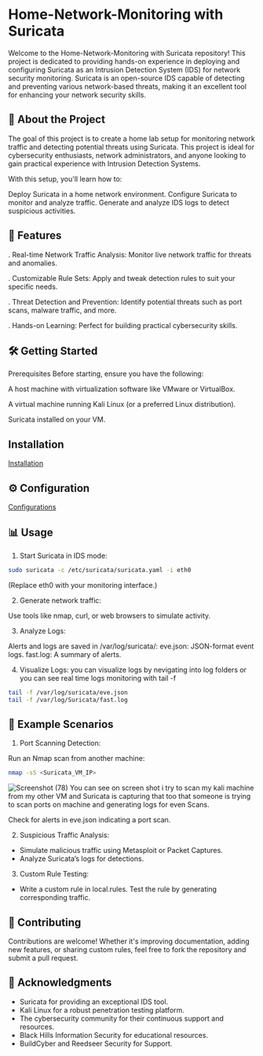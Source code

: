 
# Home-Network-Monitoring with Suricata

Welcome to the Home-Network-Monitoring with Suricata repository! This project is dedicated to providing hands-on experience in deploying and configuring Suricata as an Intrusion Detection System (IDS) for network security monitoring. Suricata is an open-source IDS capable of detecting and preventing various network-based threats, making it an excellent tool for enhancing your network security skills.


## 🌟 About the Project

The goal of this project is to create a home lab setup for monitoring network traffic and detecting potential threats using Suricata. This project is ideal for cybersecurity enthusiasts, network administrators, and anyone looking to gain practical experience with Intrusion Detection Systems.

With this setup, you'll learn how to:

Deploy Suricata in a home network environment.
Configure Suricata to monitor and analyze traffic.
Generate and analyze IDS logs to detect suspicious activities.

## 🚀 Features

. Real-time Network Traffic Analysis: Monitor live network traffic for threats and anomalies.

. Customizable Rule Sets: Apply and tweak detection rules to suit your specific needs.

. Threat Detection and Prevention: Identify potential threats such as port scans, malware traffic, and more.

. Hands-on Learning: Perfect for building practical cybersecurity skills.
## 🛠 Getting Started

Prerequisites
Before starting, ensure you have the following:

A host machine with virtualization software like VMware or VirtualBox.

A virtual machine running Kali Linux (or a preferred Linux distribution).

Suricata installed on your VM.

## Installation

[Installation](Installation.md)


## ⚙️ Configuration

[Configurations](Configuration.md)


## 📊 Usage

1. Start Suricata in IDS mode:

```bash
sudo suricata -c /etc/suricata/suricata.yaml -i eth0
```
(Replace eth0 with your monitoring interface.)

2. Generate network traffic:

Use tools like nmap, curl, or web browsers to simulate activity.

3. Analyze Logs:

Alerts and logs are saved in /var/log/suricata/:
eve.json: JSON-format event logs.
fast.log: A summary of alerts.

4. Visualize Logs:
you can visualize logs by nevigating into log folders or you can see real time logs monitoring with tail -f 
```bash 
tail -f /var/log/suricata/eve.json
tail -f /var/log/Suricata/fast.log
```


## 🔎 Example Scenarios

1. Port Scanning Detection:

Run an Nmap scan from another machine:
```bash
nmap -sS <Suricata_VM_IP>
```
![Screenshot (78)](https://github.com/user-attachments/assets/86181977-c5fd-4b92-9c99-f90f3a0fdaf1)
You can see on screen shot i try to scan my kali machine from my other VM and Suricata is capturing that too that someone is trying to scan ports on  machine and generating logs for even Scans.

Check for alerts in eve.json indicating a port scan.

2. Suspicious Traffic Analysis:

- Simulate malicious traffic using Metasploit or Packet Captures.
- Analyze Suricata’s logs for detections.

3. Custom Rule Testing:

- Write a custom rule in local.rules.
Test the rule by generating corresponding traffic.

## 🤝 Contributing

Contributions are welcome! Whether it's improving documentation, adding new features, or sharing custom rules, feel free to fork the repository and submit a pull request.


## 🙌 Acknowledgments

- Suricata for providing an exceptional IDS tool.
- Kali Linux for a robust penetration testing platform.
- The cybersecurity community for their continuous support and resources.
- Black Hills Information Security for educational resources.
- BuildCyber and Reedseer Security for Support.

